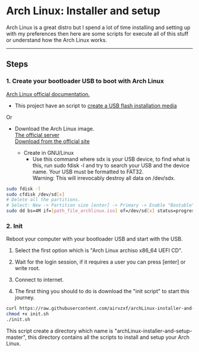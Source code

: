 # Arch Linux: Installer and setup

Arch Linux is a great distro but I spend a lot of time installing and setting up with my preferences then here are some scripts for execute all of this stuff or understand how the Arch Linux works.

---

## Steps
### 1. Create your bootloader USB to boot with Arch Linux
[Arch Linux official documentation.](https://wiki.archlinux.org/index.php/USB_flash_installation_media)

- This project have an script to [create a USB flash installation media](https://raw.githubusercontent.com/airvzxf/archLinux-installer-and-setup/master/01-bootable-usb/01-bootable-usb.sh)

Or

- Download the Arch Linux image.<br>
[The official server](http://mirror.rackspace.com/archlinux/iso/latest/)<br>
[Download from the official site](https://www.archlinux.org/download/)<br>

  - Create in GNU/Linux
    - Use this command where sdx is your USB device, to find what is this, run sudo fdisk -l and try to search your USB and the device name. Your USB must be formatted to FAT32.<br>
   Warning: This will irrevocably destroy all data on /dev/sdx.<br>
```sh
sudo fdisk -l
sudo cfdisk /dev/sd[x]
# Delete all the partitions.
# Select: New -> Partition size [enter] -> Primary -> Enable "Bootable" -> Type -> "b W95 FAT32" -> Write -> yes -> Quite
sudo dd bs=4M if=[path_file_archlinux.iso] of=/dev/sd[x] status=progress && sync
```


### 2. Init
Reboot your computer with your bootloader USB and start with the USB.

1. Select the first option which is "Arch Linux archiso x86_64 UEFI CD".

2. Wait for the login session, if it requires a user you can press [enter] or write root.

3. Connect to internet.

4. The first thing you should to do is download the "init script" to start this journey.<br>
```sh
curl https://raw.githubusercontent.com/airvzxf/archLinux-installer-and-setup/master/02-init/init.sh > init.sh
chmod +x init.sh
./init.sh


```

This script create a directory which name is "archLinux-installer-and-setup-master", this directory contains all the scripts to install and setup your Arch Linux.
